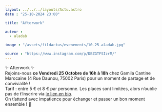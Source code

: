 ```yaml
---
layout: ../../../layouts/Actu.astro
date : "25-10-2024 23:00"

title: "Afterwork"

auteur :
  - aladab

image : "/assets/fildactus/evenements/10-25-aladab.jpg"

source : "https://www.instagram.com/p/DBZGTFSIzrM/"
---
```


✨ Afterwork ✨  
Rejoins-nous __ce Vendredi 25 Octobre de 16h à 18h__ chez Gamila Cantine Marocaine (4 Rue Daunou, 75002 Paris) pour un moment de partage et de convivialité !  
Tarif : entre 5 € et 8 € par personne. Les places sont limitées, alors n’oublie pas de t’inscrire via [le lien en bio](https://docs.google.com/forms/d/e/1FAIpQLSeApkNUjZfPvtYHFj0hbS_GPPM6Ujh_74e-fRcqNgjQ9TceVg/viewform).  
On t’attend avec impatience pour échanger et passer un bon moment ensemble ! 🌟